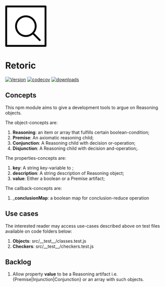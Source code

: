 ![Argue yourself](https://raw.githubusercontent.com/trouchet/retoric/main/images/retoric_small.png)

# Retoric
[![Version](https://img.shields.io/npm/v/retoric.svg)](https://www.npmjs.com/package/retoric)
[![codecov](https://codecov.io/gh/trouchet/arqeo/branch/main/graph/badge.svg?token=55H8MVEJQJ)](https://codecov.io/gh/trouchet/arqeo)
[![downloads](https://img.shields.io/npm/dm/retoric)](https://www.npmjs.com/package/retoric)

## Concepts

This npm module aims to give a development tools to argue on Reasoning objects. 

The object-concepts are:

1. __Reasoning__: an item or array that fulfills certain boolean-condition;
2. __Premise__: An axiomatic reasoning child;
3. __Conjunction__: A Reasoning child with decision or-operation;
4. __Disjunction__: A Reasoning child with decision and-operation;.

The properties-concepts are:

1. __key__: A string key-variable to ;
2. __description__: A string description of Reasoning object;
3. __value__: Either a boolean or a Premise artifact;

The callback-concepts are:

1. ___conclusionMap__: a boolean map for conclusion-reduce operation

## Use cases

The interested reader may access use-cases described above on test files available on code folders below: 

1. __Objects__: src/\_\_test\_\_/classes.test.js
2. __Checkers__: src/\_\_test\_\_/checkers.test.js

## Backlog

1. Allow property __value__ to be a Reasoning artifact i.e. {Premise|Injunction|Conjunction} or an array with such objects.
